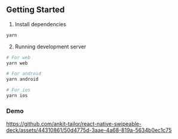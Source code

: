 ## Getting Started

1. Install dependencies

```bash
yarn
```

2. Running development server

```bash
# For web
yarn web

# For android
yarn android

# For ios
yarn ios
```
### Demo



https://github.com/ankit-tailor/react-native-swipeable-deck/assets/44310861/50d4775d-3aae-4a68-819a-5634b0ec1c75

